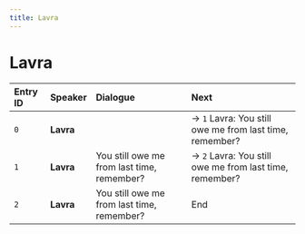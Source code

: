 ```yaml
---
title: Lavra
---
```


# Lavra


| Entry ID | Speaker | Dialogue | Next |
| :------- | :------ | :------- | :------------ |
| `0` | **Lavra** |  | → `1` Lavra: You still owe me from last time, remember? |
| `1` | **Lavra** | You still owe me from last time, remember? | → `2` Lavra: You still owe me from last time, remember? |
| `2` | **Lavra** | You still owe me from last time, remember? | End |
